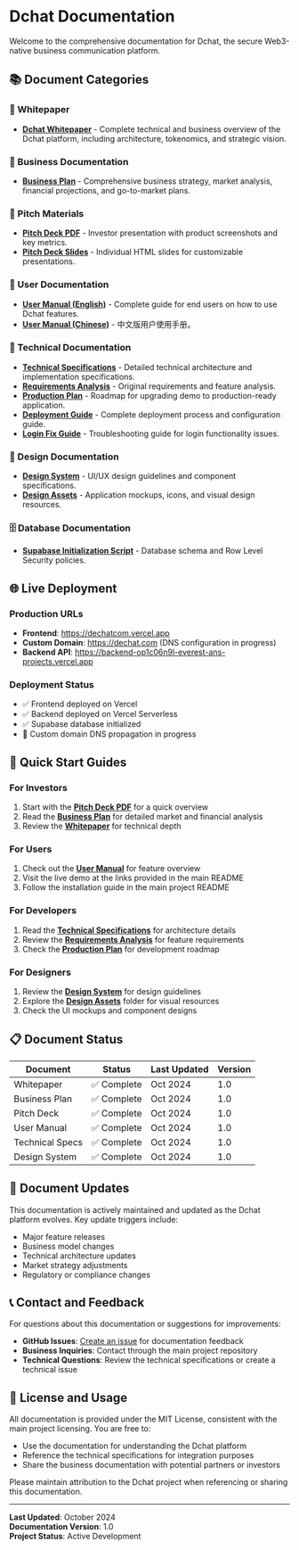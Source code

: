 # Dchat Documentation

Welcome to the comprehensive documentation for Dchat, the secure Web3-native business communication platform.

## 📚 Document Categories

### 📖 Whitepaper
- **[Dchat Whitepaper](./whitepaper/dchat-whitepaper.md)** - Complete technical and business overview of the Dchat platform, including architecture, tokenomics, and strategic vision.

### 💼 Business Documentation
- **[Business Plan](./business/business-plan.md)** - Comprehensive business strategy, market analysis, financial projections, and go-to-market plans.

### 🎯 Pitch Materials
- **[Pitch Deck PDF](./pitch-deck/dchat_pitch_deck_with_ui.pdf)** - Investor presentation with product screenshots and key metrics.
- **[Pitch Deck Slides](./pitch-deck/)** - Individual HTML slides for customizable presentations.

### 👥 User Documentation
- **[User Manual (English)](./user-manual/dchat_user_manual_en.md)** - Complete guide for end users on how to use Dchat features.
- **[User Manual (Chinese)](./user-manual/dchat_user_manual.md)** - 中文版用户使用手册。

### 🔧 Technical Documentation
- **[Technical Specifications](./technical/technical-specifications.md)** - Detailed technical architecture and implementation specifications.
- **[Requirements Analysis](./technical/dchat_requirements.md)** - Original requirements and feature analysis.
- **[Production Plan](./technical/dchat_production_plan.md)** - Roadmap for upgrading demo to production-ready application.
- **[Deployment Guide](./DEPLOYMENT_GUIDE.md)** - Complete deployment process and configuration guide.
- **[Login Fix Guide](./LOGIN_FIX_GUIDE.md)** - Troubleshooting guide for login functionality issues.

### 🎨 Design Documentation
- **[Design System](./design/dchat_design_system.md)** - UI/UX design guidelines and component specifications.
- **[Design Assets](./design/)** - Application mockups, icons, and visual design resources.

### 🗄️ Database Documentation
- **[Supabase Initialization Script](./database/supabase_init.sql)** - Database schema and Row Level Security policies.

## 🌐 Live Deployment

### Production URLs
- **Frontend**: https://dechatcom.vercel.app
- **Custom Domain**: https://dechat.com (DNS configuration in progress)
- **Backend API**: https://backend-op1c06n9l-everest-ans-projects.vercel.app

### Deployment Status
- ✅ Frontend deployed on Vercel
- ✅ Backend deployed on Vercel Serverless
- ✅ Supabase database initialized
- 🔄 Custom domain DNS propagation in progress

## 🚀 Quick Start Guides

### For Investors
1. Start with the **[Pitch Deck PDF](./pitch-deck/dchat_pitch_deck_with_ui.pdf)** for a quick overview
2. Read the **[Business Plan](./business/business-plan.md)** for detailed market and financial analysis
3. Review the **[Whitepaper](./whitepaper/dchat-whitepaper.md)** for technical depth

### For Users
1. Check out the **[User Manual](./user-manual/dchat_user_manual_en.md)** for feature overview
2. Visit the live demo at the links provided in the main README
3. Follow the installation guide in the main project README

### For Developers
1. Read the **[Technical Specifications](./technical/technical-specifications.md)** for architecture details
2. Review the **[Requirements Analysis](./technical/dchat_requirements.md)** for feature requirements
3. Check the **[Production Plan](./technical/dchat_production_plan.md)** for development roadmap

### For Designers
1. Review the **[Design System](./design/dchat_design_system.md)** for design guidelines
2. Explore the **[Design Assets](./design/)** folder for visual resources
3. Check the UI mockups and component designs

## 📋 Document Status

| Document | Status | Last Updated | Version |
|----------|--------|--------------|---------|
| Whitepaper | ✅ Complete | Oct 2024 | 1.0 |
| Business Plan | ✅ Complete | Oct 2024 | 1.0 |
| Pitch Deck | ✅ Complete | Oct 2024 | 1.0 |
| User Manual | ✅ Complete | Oct 2024 | 1.0 |
| Technical Specs | ✅ Complete | Oct 2024 | 1.0 |
| Design System | ✅ Complete | Oct 2024 | 1.0 |

## 🔄 Document Updates

This documentation is actively maintained and updated as the Dchat platform evolves. Key update triggers include:

- Major feature releases
- Business model changes
- Technical architecture updates
- Market strategy adjustments
- Regulatory or compliance changes

## 📞 Contact and Feedback

For questions about this documentation or suggestions for improvements:

- **GitHub Issues**: [Create an issue](https://github.com/everest-an/dchat/issues) for documentation feedback
- **Business Inquiries**: Contact through the main project repository
- **Technical Questions**: Review the technical specifications or create a technical issue

## 📄 License and Usage

All documentation is provided under the MIT License, consistent with the main project licensing. You are free to:

- Use the documentation for understanding the Dchat platform
- Reference the technical specifications for integration purposes
- Share the business documentation with potential partners or investors

Please maintain attribution to the Dchat project when referencing or sharing this documentation.

---

**Last Updated**: October 2024  
**Documentation Version**: 1.0  
**Project Status**: Active Development

